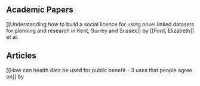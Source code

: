
## Academic Papers
[[Understanding how to build a social licence for using novel linked datasets for planning and research in Kent, Surrey and Sussex]] by [[Ford, Elizabeth]] et al.




## Articles
[[How can health data be used for public benefit - 3 uses that people agree on]] by 